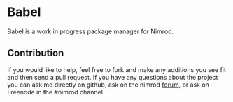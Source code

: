 # Babel
Babel is a work in progress package manager for Nimrod.

## Contribution
If you would like to help, feel free to fork and make any additions you see 
fit and then send a pull request.
If you have any questions about the project you can ask me directly on github, 
ask on the nimrod [forum](http://force7.de/heimdall), or ask on Freenode in
the #nimrod channel.

